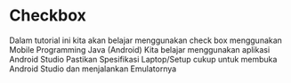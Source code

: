 # Checkbox
Dalam tutorial ini kita akan belajar menggunakan check box menggunakan Mobile Programming Java (Android)
Kita belajar menggunakan aplikasi Android Studio
Pastikan Spesifikasi Laptop/Setup cukup untuk membuka Android Studio dan menjalankan Emulatornya
